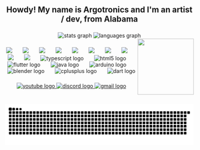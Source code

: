 <h2 align="center">Howdy! My name is Argotronics and I'm an artist / dev, from Alabama</h2>

###
<div align="center">
  <img src="https://github-readme-stats.vercel.app/api?username=Argotronics&hide_title=false&hide_rank=false&show_icons=true&include_all_commits=true&count_private=true&disable_animations=false&theme=dracula&locale=en&hide_border=false" height="150" alt="stats graph"  />
  <img src="https://github-readme-stats.vercel.app/api/top-langs?username=Argotronics&locale=en&hide_title=false&layout=compact&card_width=320&langs_count=5&theme=dracula&hide_border=false" height="150" alt="languages graph"  />
</div>

<img align="right" height="150" width="150" src="https://i.imgflip.com/8l2h58.gif"  />

###

<div align="center">
  <img src="https://cdn.jsdelivr.net/gh/devicons/devicon@latest/icons/apache/apache-original-wordmark.svg" height="30"/>
  <img width="20">
  <img src="https://cdn.jsdelivr.net/gh/devicons/devicon@latest/icons/inkscape/inkscape-original-wordmark.svg" height="30"/>
  <img width="20">
  
  <img src="https://cdn.jsdelivr.net/gh/devicons/devicon@latest/icons/gimp/gimp-plain-wordmark.svg" height="30"/>
  <img width="20">
  <img src="https://cdn.jsdelivr.net/gh/devicons/devicon@latest/icons/azure/azure-plain.svg" height="30"/>
  <img width="20">
  <img src="https://cdn.jsdelivr.net/gh/devicons/devicon@latest/icons/azuresqldatabase/azuresqldatabase-original.svg" height="30"/>
  <img width="20">
  <img src="https://cdn.jsdelivr.net/gh/devicons/devicon@latest/icons/mysql/mysql-original-wordmark.svg" height="30"/>
  <img width="20">
  
<img src="https://cdn.jsdelivr.net/gh/devicons/devicon@latest/icons/visualbasic/visualbasic-plain.svg" height="30"/>
  <img width="20">
  
  <img src="https://cdn.jsdelivr.net/gh/devicons/devicon@latest/icons/csharp/csharp-plain.svg" height="30"/>
  <img width="20">
  <img src="https://cdn.jsdelivr.net/gh/devicons/devicon@latest/icons/dotnetcore/dotnetcore-original.svg" height="30"/>
  <img width="20">
  
  <img src="https://cdn.jsdelivr.net/gh/devicons/devicon@latest/icons/blazor/blazor-original.svg" height="30"/>
  <img width="20">
  <img src="https://cdn.jsdelivr.net/gh/devicons/devicon/icons/typescript/typescript-plain.svg" height="30" alt="typescript logo"  />
  <img width="20" />
  <img src="https://cdn.jsdelivr.net/gh/devicons/devicon/icons/html5/html5-plain-wordmark.svg" height="30" alt="html5 logo"  />
  <img width="20" />
  <img src="https://cdn.jsdelivr.net/gh/devicons/devicon/icons/flutter/flutter-original.svg" height="30" alt="flutter logo"  />
  <img width="20" />
  <img src="https://cdn.jsdelivr.net/gh/devicons/devicon/icons/java/java-plain.svg" height="30" alt="java logo"  />
  <img width="20" />
  <img src="https://cdn.jsdelivr.net/gh/devicons/devicon/icons/arduino/arduino-original-wordmark.svg" height="30" alt="arduino logo"  />
  <img width="20" />
  <img src="https://cdn.jsdelivr.net/gh/devicons/devicon/icons/blender/blender-original.svg" height="30" alt="blender logo"  />
  <img width="20" />
  <img src="https://cdn.jsdelivr.net/gh/devicons/devicon/icons/cplusplus/cplusplus-plain.svg" height="30" alt="cplusplus logo"  />
  <img width="20" />
  <img src="https://cdn.jsdelivr.net/gh/devicons/devicon/icons/dart/dart-original.svg" height="30" alt="dart logo"  />
</div>

###

<div align="center">
  <a href="https://www.youtube.com/channel/UCdUZvkt7OC_UP9jebe8dZbQ" target="_blank">
    <img src="https://img.shields.io/static/v1?message=Youtube&logo=youtube&label=&color=FF0000&logoColor=white&labelColor=&style=for-the-badge" height="35" alt="youtube logo"  />
  </a>
  <a href="https://discordapp.com/users/1223846752248008740" target="_blank">
    <img src="https://img.shields.io/static/v1?message=Discord&logo=discord&label=&color=7289DA&logoColor=white&labelColor=&style=for-the-badge" height="35" alt="discord logo"  />
  </a>
  <a href="mailto:argotronicsdev@gmail.com" target="_blank">
    <img src="https://img.shields.io/static/v1?message=Gmail&logo=gmail&label=&color=D14836&logoColor=white&labelColor=&style=for-the-badge" height="35" alt="gmail logo"  />
  </a>
</div>

###

<br clear="both">

<img src="https://raw.githubusercontent.com/Argotronics/Argotronics/output/snake.svg" alt="Snake animation" />

###

